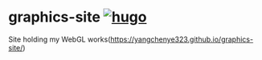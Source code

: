 # graphics-site [![hugo](https://github.com/YangchenYe323/graphics-site/actions/workflows/hugo.yml/badge.svg)](https://github.com/YangchenYe323/graphics-site/actions/workflows/hugo.yml)
Site holding my WebGL works(https://yangchenye323.github.io/graphics-site/)
